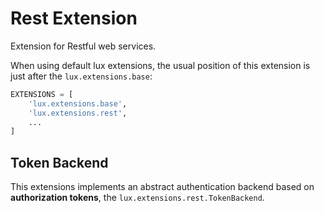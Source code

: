 # Rest Extension

Extension for Restful web services.

When using default lux extensions, the usual position of this extension is
just after the `lux.extensions.base`:
```python
EXTENSIONS = [
    'lux.extensions.base',
    'lux.extensions.rest',
    ...
]
```
            
## Token Backend

This extensions implements an abstract authentication backend based on **authorization tokens**,
the ``lux.extensions.rest.TokenBackend``.
